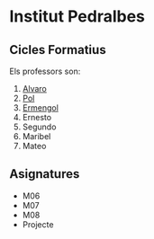 # Institut Pedralbes
## Cicles Formatius
Els professors son:
1. [Alvaro](https://www.institutpedralbes.cat/) 
2. [Pol](https://www.institutpedralbes.cat/)
3. [Ermengol](https://www.institutpedralbes.cat/)
4. Ernesto
5. Segundo 
6. Maribel
7. Mateo

## Asignatures
- M06
- M07
- M08
- Projecte
